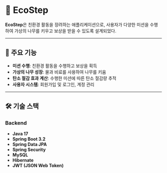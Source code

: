 # 🌱 EcoStep

**EcoStep**은 친환경 활동을 장려하는 애플리케이션으로, 사용자가 다양한 미션을 수행하여 가상의 나무를 키우고 보상을 받을 수 있도록 설계되었다.

---

## 🚀 주요 기능

- **미션 수행**: 친환경 활동을 수행하고 보상을 획득  
- **가상의 나무 성장**: 물과 비료를 사용하여 나무를 키움  
- **탄소 절감 효과 계산**: 수행한 미션에 따른 탄소 절감량 추적  
- **사용자 시스템**: 회원가입 및 로그인, 계정 관리  

---

## 🛠 기술 스택

### **Backend**
- **Java 17**
- **Spring Boot 3.2**
- **Spring Data JPA**
- **Spring Security**
- **MySQL**
- **Hibernate**
- **JWT (JSON Web Token)**
